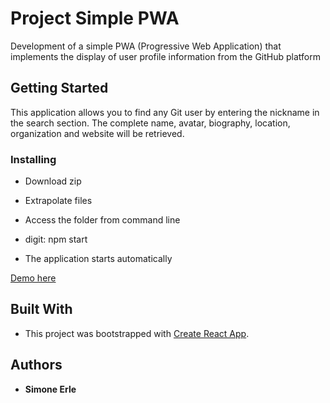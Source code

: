 # Project Simple PWA

Development of a simple PWA (Progressive Web Application) that implements the display of user profile information from the GitHub platform

## Getting Started

This application allows you to find any Git user by entering the nickname in the search section. The complete name, avatar, biography, location, organization and website will be retrieved.

### Installing

- Download zip

- Extrapolate files

- Access the folder from command line

- digit:
	npm start

- The application starts automatically

[Demo here](https://www.simoneerle.com/personal-projects/projectpwa)

## Built With

* This project was bootstrapped with [Create React App](https://github.com/facebookincubator/create-react-app).

## Authors

* **Simone Erle**

